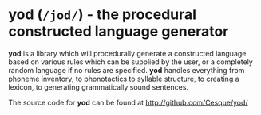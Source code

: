 # yod (`/jod/`) - the procedural constructed language generator

**yod** is a library which will procedurally generate a constructed language based on
various rules which can be supplied by the user, or a completely random language if no
rules are specified. **yod** handles everything from phoneme inventory, to phonotactics
to syllable structure, to creating a lexicon, to generating grammatically sound sentences.

The source code for **yod** can be found at http://github.com/Cesque/yod/